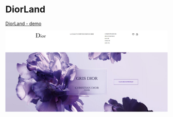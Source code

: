 # **DiorLand**

[DiorLand - demo](https://krokholevviktor.github.io/diorLand/) 

![Текст описания](images/diorPreview.jpg)
